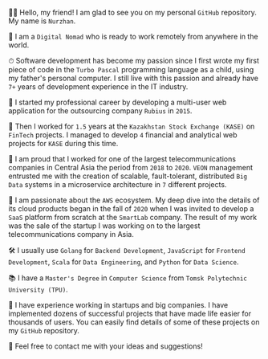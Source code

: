 ✌🏻 Hello, my friend! I am glad to see you on my personal `GitHub` repository. My name is `Nurzhan`.

🐎 I am a `Digital Nomad` who is ready to work remotely from anywhere in the world.

⏱ Software development has become my passion since I first wrote my first piece of code in the `Turbo Pascal` programming language as a child, using my father's personal computer. I still live with this passion and already have `7+` years of development experience in the IT industry.

🏢 I started my professional career by developing a multi-user web application for the outsourcing company `Rubius` in `2015`.

🏦 Then I worked for `1.5` years at the `Kazakhstan Stock Exchange (KASE)` on `FinTech` projects. I managed to develop `4` financial and analytical web projects for `KASE` during this time.

📡 I am proud that I worked for one of the largest telecommunications companies in Central Asia the period from `2018` to `2020`. `VEON` management entrusted me with the creation of scalable, fault-tolerant, distributed `Big Data` systems in a microservice architecture in `7` different projects.

🚀 I am passionate about the `AWS` ecosystem. My deep dive into the details of its cloud products began in the fall of `2020` when I was invited to develop a `SaaS` platform from scratch at the `SmartLab` company. The result of my work was the sale of the startup I was working on to the largest telecommunications company in Asia.

🛠 I usually use `Golang` for `Backend Development`, `JavaScript` for `Frontend Development`, `Scala` for `Data Engineering`, and `Python` for `Data Science`.

📚 I have a `Master's Degree` in `Computer Science` from `Tomsk Polytechnic University (TPU)`.

🤖 I have experience working in startups and big companies. I have implemented dozens of successful projects that have made life easier for thousands of users. You can easily find details of some of these projects on my `GitHub` repository.

📩 Feel free to contact me with your ideas and suggestions!
